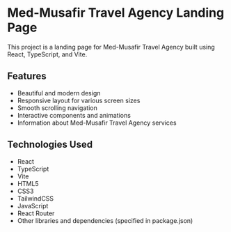 
# Med-Musafir Travel Agency Landing Page

This project is a landing page for Med-Musafir Travel Agency built using React, TypeScript, and Vite.

## Features

- Beautiful and modern design
- Responsive layout for various screen sizes
- Smooth scrolling navigation
- Interactive components and animations
- Information about Med-Musafir Travel Agency services

## Technologies Used

- React
- TypeScript
- Vite
- HTML5
- CSS3
- TailwindCSS
- JavaScript
- React Router
- Other libraries and dependencies (specified in package.json)


